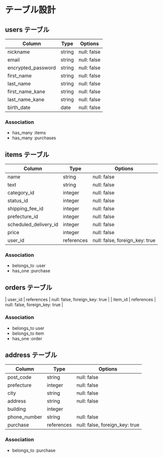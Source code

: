 # テーブル設計

## users テーブル

| Column                | Type    | Options     |
| --------------------- | ------  | ----------- |
| nickname              | string  | null: false |
| email                 | string  | null: false |
| encrypted_password    | string  | null: false |
| first_name            | string  | null: false |
| last_name             | string  | null: false |
| first_name_kane       | string  | null: false |
| last_name_kane        | string  | null: false |
| birth_date            | date    | null: false |

### Association
- has_many :items
- has_many :purchases



## items テーブル

| Column                | Type       | Options                        |
| --------------------- | ---------- | ------------------------------ |
| name                  | string     | null: false                    |
| text                  | string     | null: false                    |
| category_id           | integer    | null: false                    |
| status_id             | integer    | null: false                    |
| shipping_fee_id       | integer    | null: false                    |
| prefecture_id         | integer    | null: false                    |
| scheduled_delivery_id | integer    | null: false                    |
| price                 | integer    | null: false                    |
| user_id               | references | null: false, foreign_key: true |

### Association
- belongs_to :user
- has_one :purchase



## orders テーブル

| user_id             | references | null: false, foreign_key: true |
| item_id             | references | null: false, foreign_key: true |

### Association
- belongs_to user
- belongs_to item
- has_one :order



## address テーブル

| Column                | Type       | Options                        |
| --------------------- | ---------- | ------------------------------ |
| post_code             | string     | null: false                    |
| prefecture            | integer    | null: false                    |
| city                  | string     | null: false                    |
| address               | string     | null: false                    |
| building              | integer    |                                |
| phone_number          | string     | null: false                    |
| purchase              | references | null: false, foreign_key: true |

### Association
- belongs_to :purchase